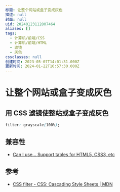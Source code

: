 ```yaml
---
标题: 让整个网站或盒子变成灰色
描述: null
封面: null
uid: 20240123112807464
aliases: []
tags:
  - 计算机/前端/CSS
  - 计算机/前端/HTML
  - 滤镜
  - 灰色
cssclasses: null
创建时间: 2023-05-07T14:01:31.000Z
更新时间: 2024-01-22T16:57:30.000Z
---
```


# 让整个网站或盒子变成灰色

## 用 CSS 滤镜使整站或盒子变成灰色

```css
filter: grayscale(100%);
```

## 兼容性

- [Can I use... Support tables for HTML5, CSS3, etc](https://caniuse.com/?search=filter)

## 参考

- [CSS filter - CSS: Cascading Style Sheets | MDN](https://developer.mozilla.org/en-US/docs/Web/CSS/filter)
